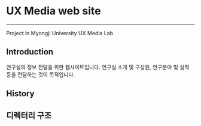 # UX Media web site
---

Project in Myongji University UX Media Lab

## Introduction

연구실의 정보 전달을 위한 웹사이트입니다. 연구실 소개 및 구성원, 연구분야 및 실적 등을 전달하는 것이 목적입니다.

## History

## 디렉터리 구조
